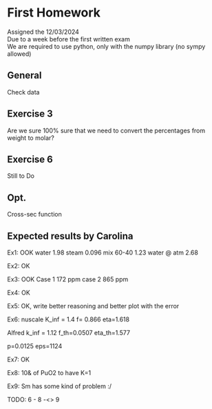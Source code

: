 # First Homework
Assigned the 12/03/2024  
Due to a week before the first written exam  
We are required to use python, only with the numpy library (no sympy allowed)

## General
Check data

## Exercise 3
Are we sure 100% sure that we need to convert the percentages from weight to molar?

## Exercise 6
Still to Do

## Opt.
Cross-sec function  

## Expected results by Carolina
Ex1: OOK
water 1.98 
steam 0.096
mix 60-40 1.23
water @ atm 2.68

Ex2: OK

Ex3: OOK
Case 1 172 ppm
case 2 865 ppm

Ex4: OK

Ex5: OK, write better reasoning and better plot with the error

Ex6:
nuscale
K_inf = 1.4
f= 0.866
eta=1.618

Alfred
k_inf = 1.12
f_th=0.0507
eta_th=1.577

p=0.0125
eps=1124


Ex7: OK

Ex8: 10& of PuO2 to have K=1

Ex9: Sm has some kind of problem :/

TODO: 6 - 8 -<> 9

